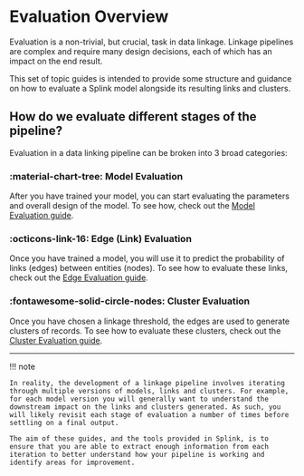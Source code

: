 # Evaluation Overview

Evaluation is a non-trivial, but crucial, task in data linkage. Linkage pipelines are complex and require many design decisions, each of which has an impact on the end result. 

This set of topic guides is intended to provide some structure and guidance on how to evaluate a Splink model alongside its resulting links and clusters.

## How do we evaluate different stages of the pipeline?

Evaluation in a data linking pipeline can be broken into 3 broad categories:

### :material-chart-tree: Model Evaluation

After you have trained your model, you can start evaluating the parameters and overall design of the model. To see how, check out the [Model Evaluation guide](./model.md).

### :octicons-link-16: Edge (Link) Evaluation

Once you have trained a model, you will use it to predict the probability of links (edges) between entities (nodes). To see how to evaluate these links, check out the [Edge Evaluation guide](./edge_overview.md).

### :fontawesome-solid-circle-nodes: Cluster Evaluation

Once you have chosen a linkage threshold, the edges are used to generate clusters of records. To see how to evaluate these clusters, check out the [Cluster Evaluation guide](./clusters.md).

<hr>

!!! note

    In reality, the development of a linkage pipeline involves iterating through multiple versions of models, links and clusters. For example, for each model version you will generally want to understand the downstream impact on the links and clusters generated. As such, you will likely revisit each stage of evaluation a number of times before settling on a final output.

    The aim of these guides, and the tools provided in Splink, is to ensure that you are able to extract enough information from each iteration to better understand how your pipeline is working and identify areas for improvement.


